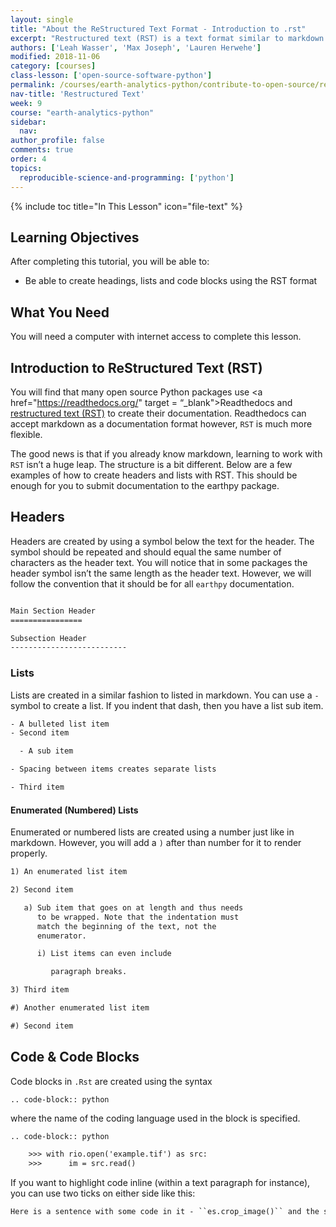 ```yaml
---
layout: single
title: "About the ReStructured Text Format - Introduction to .rst"
excerpt: "Restructured text (RST) is a text format similar to markdown that is often used to document python software. Learn how create headings, lists and code blocks in a text file using RST syntax."
authors: ['Leah Wasser', 'Max Joseph', 'Lauren Herwehe']
modified: 2018-11-06
category: [courses]
class-lesson: ['open-source-software-python']
permalink: /courses/earth-analytics-python/contribute-to-open-source/restructured-text-format-rst/
nav-title: 'Restructured Text'
week: 9
course: "earth-analytics-python"
sidebar:
  nav:
author_profile: false
comments: true
order: 4
topics:
  reproducible-science-and-programming: ['python']
---
```


{% include toc title="In This Lesson" icon="file-text" %}

<div class='notice--success' markdown="1">

## <i class="fa fa-graduation-cap" aria-hidden="true"></i> Learning Objectives

After completing this tutorial, you will be able to:

* Be able to create headings, lists and code blocks using the RST format

## <i class="fa fa-check-square-o fa-2" aria-hidden="true"></i> What You Need

You will need a computer with internet access to complete this lesson.
</div>

## Introduction to ReStructured Text (RST)

You will find that many open source Python packages use <a href="https://readthedocs.org/" target = “_blank">Readthedocs</a> and <a href="https://en.wikipedia.org/wiki/ReStructuredText" target="_blank">restructured text (RST)</a> to create their documentation. Readthedocs can accept markdown as a documentation format however, `RST` is much more flexible. 

The good news is that if you already know markdown, learning to work with `RST` isn’t a huge leap. The structure is a bit different. Below are a few examples of how to create headers and lists with RST. This should be enough for you to submit documentation to the earthpy package. 

## Headers

Headers are created by using a symbol below the text for the header. The symbol should be repeated and should equal the same number of characters as the header text. You will notice that in some packages the header symbol isn’t the same length as the header text. However, we will follow the convention that it should be for all `earthpy` documentation.

```xml

Main Section Header
================

Subsection Header
--------------------------
```

### Lists

Lists are created in a similar fashion to listed in markdown. You can use a `-` symbol to create a list. If you indent that dash, then you have a list sub item.

```xml
- A bulleted list item
- Second item

  - A sub item

- Spacing between items creates separate lists

- Third item

```

#### Enumerated (Numbered) Lists

Enumerated or numbered lists are created using a number just like in markdown. However, you will add a `)` after than number for it to render properly.


```xml
1) An enumerated list item

2) Second item

   a) Sub item that goes on at length and thus needs
      to be wrapped. Note that the indentation must
      match the beginning of the text, not the 
      enumerator.

      i) List items can even include

         paragraph breaks.

3) Third item

#) Another enumerated list item

#) Second item

```


## Code & Code Blocks

Code blocks in `.Rst` are created using the syntax 

`.. code-block:: python` 

where the name of the coding language used in the block is specified. 

```xml
.. code-block:: python

    >>> with rio.open('example.tif') as src:
    >>>      im = src.read()

```

If you want to highlight code inline (within a text paragraph for instance), you can use two ticks on either side like this:

```xml
Here is a sentence with some code in it - ``es.crop_image()`` and the sentence continues
```


